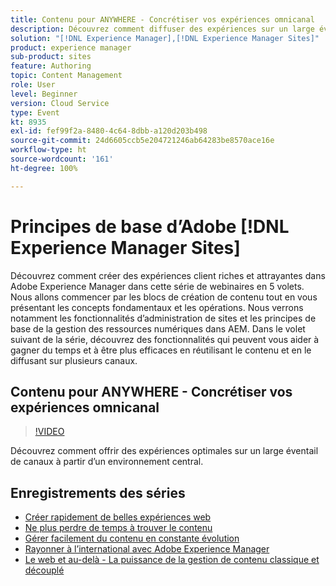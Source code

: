 ```yaml
---
title: Contenu pour ANYWHERE - Concrétiser vos expériences omnicanal
description: Découvrez comment diffuser des expériences sur un large éventail de canaux à partir d’un seul environnement.
solution: "[!DNL Experience Manager],[!DNL Experience Manager Sites]"
product: experience manager
sub-product: sites
feature: Authoring
topic: Content Management
role: User
level: Beginner
version: Cloud Service
type: Event
kt: 8935
exl-id: fef99f2a-8480-4c64-8dbb-a120d203b498
source-git-commit: 24d6605ccb5e204721246ab64283be8570ace16e
workflow-type: ht
source-wordcount: '161'
ht-degree: 100%

---
```


# Principes de base d’Adobe [!DNL Experience Manager Sites]

Découvrez comment créer des expériences client riches et attrayantes dans Adobe Experience Manager dans cette série de webinaires en 5 volets. Nous allons commencer par les blocs de création de contenu tout en vous présentant les concepts fondamentaux et les opérations. Nous verrons notamment les fonctionnalités d’administration de sites et les principes de base de la gestion des ressources numériques dans AEM. Dans le volet suivant de la série, découvrez des fonctionnalités qui peuvent vous aider à gagner du temps et à être plus efficaces en réutilisant le contenu et en le diffusant sur plusieurs canaux.

## Contenu pour ANYWHERE - Concrétiser vos expériences omnicanal

>[!VIDEO](https://video.tv.adobe.com/v/336982/?quality=12&learn=on&hidetitle=true)

Découvrez comment offrir des expériences optimales sur un large éventail de canaux à partir d’un environnement central.

## Enregistrements des séries

* [Créer rapidement de belles expériences web](authoring-fundamentals.md)
* [Ne plus perdre de temps à trouver le contenu](media-library-administration.md)
* [Gérer facilement du contenu en constante évolution](collaboration-tools.md)
* [Rayonner à l’international avec Adobe Experience Manager](multi-site-management-web-translation.md)
* [Le web et au-delà - La puissance de la gestion de contenu classique et découplé](traditional-headless-content-management.md)
